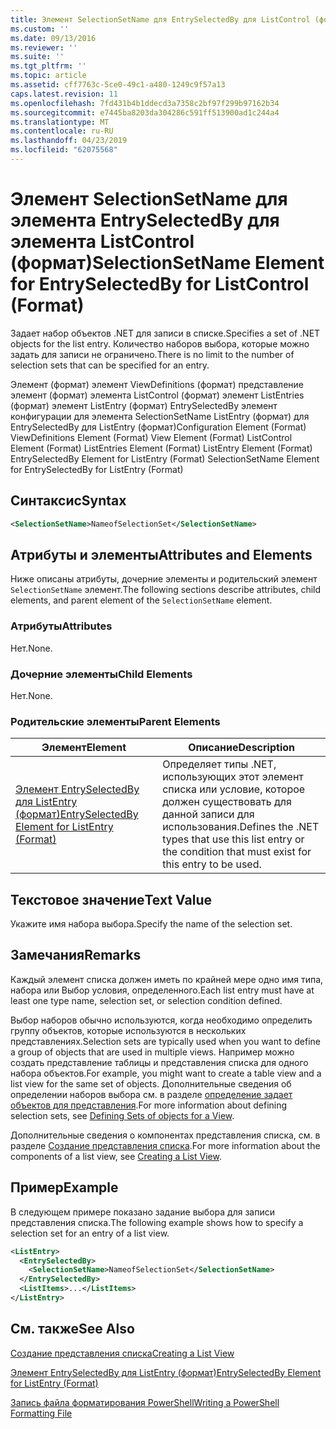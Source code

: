 ```yaml
---
title: Элемент SelectionSetName для EntrySelectedBy для ListControl (формат) | Документация Майкрософт
ms.custom: ''
ms.date: 09/13/2016
ms.reviewer: ''
ms.suite: ''
ms.tgt_pltfrm: ''
ms.topic: article
ms.assetid: cff7763c-5ce0-49c1-a480-1249c9f57a13
caps.latest.revision: 11
ms.openlocfilehash: 7fd431b4b1ddecd3a7358c2bf97f299b97162b34
ms.sourcegitcommit: e7445ba8203da304286c591ff513900ad1c244a4
ms.translationtype: MT
ms.contentlocale: ru-RU
ms.lasthandoff: 04/23/2019
ms.locfileid: "62075568"
---
```

# <a name="selectionsetname-element-for-entryselectedby-for-listcontrol-format"></a><span data-ttu-id="1ed8c-102">Элемент SelectionSetName для элемента EntrySelectedBy для элемента ListControl (формат)</span><span class="sxs-lookup"><span data-stu-id="1ed8c-102">SelectionSetName Element for EntrySelectedBy for ListControl (Format)</span></span>

<span data-ttu-id="1ed8c-103">Задает набор объектов .NET для записи в списке.</span><span class="sxs-lookup"><span data-stu-id="1ed8c-103">Specifies a set of .NET objects for the list entry.</span></span> <span data-ttu-id="1ed8c-104">Количество наборов выбора, которые можно задать для записи не ограничено.</span><span class="sxs-lookup"><span data-stu-id="1ed8c-104">There is no limit to the number of selection sets that can be specified for an entry.</span></span>

<span data-ttu-id="1ed8c-105">Элемент (формат) элемент ViewDefinitions (формат) представление элемент (формат) элемента ListControl (формат) элемент ListEntries (формат) элемент ListEntry (формат) EntrySelectedBy элемент конфигурации для элемента SelectionSetName ListEntry (формат) для EntrySelectedBy для ListEntry (формат)</span><span class="sxs-lookup"><span data-stu-id="1ed8c-105">Configuration Element (Format) ViewDefinitions Element (Format) View Element (Format) ListControl Element (Format) ListEntries Element (Format) ListEntry Element (Format) EntrySelectedBy Element for ListEntry (Format) SelectionSetName Element for EntrySelectedBy for ListEntry (Format)</span></span>

## <a name="syntax"></a><span data-ttu-id="1ed8c-106">Синтаксис</span><span class="sxs-lookup"><span data-stu-id="1ed8c-106">Syntax</span></span>

```xml
<SelectionSetName>NameofSelectionSet</SelectionSetName>
```

## <a name="attributes-and-elements"></a><span data-ttu-id="1ed8c-107">Атрибуты и элементы</span><span class="sxs-lookup"><span data-stu-id="1ed8c-107">Attributes and Elements</span></span>

<span data-ttu-id="1ed8c-108">Ниже описаны атрибуты, дочерние элементы и родительский элемент `SelectionSetName` элемент.</span><span class="sxs-lookup"><span data-stu-id="1ed8c-108">The following sections describe attributes, child elements, and parent element of the `SelectionSetName` element.</span></span>

### <a name="attributes"></a><span data-ttu-id="1ed8c-109">Атрибуты</span><span class="sxs-lookup"><span data-stu-id="1ed8c-109">Attributes</span></span>

<span data-ttu-id="1ed8c-110">Нет.</span><span class="sxs-lookup"><span data-stu-id="1ed8c-110">None.</span></span>

### <a name="child-elements"></a><span data-ttu-id="1ed8c-111">Дочерние элементы</span><span class="sxs-lookup"><span data-stu-id="1ed8c-111">Child Elements</span></span>

<span data-ttu-id="1ed8c-112">Нет.</span><span class="sxs-lookup"><span data-stu-id="1ed8c-112">None.</span></span>

### <a name="parent-elements"></a><span data-ttu-id="1ed8c-113">Родительские элементы</span><span class="sxs-lookup"><span data-stu-id="1ed8c-113">Parent Elements</span></span>

|<span data-ttu-id="1ed8c-114">Элемент</span><span class="sxs-lookup"><span data-stu-id="1ed8c-114">Element</span></span>|<span data-ttu-id="1ed8c-115">Описание</span><span class="sxs-lookup"><span data-stu-id="1ed8c-115">Description</span></span>|
|-------------|-----------------|
|[<span data-ttu-id="1ed8c-116">Элемент EntrySelectedBy для ListEntry (формат)</span><span class="sxs-lookup"><span data-stu-id="1ed8c-116">EntrySelectedBy Element for ListEntry (Format)</span></span>](./entryselectedby-element-for-listentry-for-listcontrol-format.md)|<span data-ttu-id="1ed8c-117">Определяет типы .NET, использующих этот элемент списка или условие, которое должен существовать для данной записи для использования.</span><span class="sxs-lookup"><span data-stu-id="1ed8c-117">Defines the .NET types that use this list entry or the condition that must exist for this entry to be used.</span></span>|

## <a name="text-value"></a><span data-ttu-id="1ed8c-118">Текстовое значение</span><span class="sxs-lookup"><span data-stu-id="1ed8c-118">Text Value</span></span>

<span data-ttu-id="1ed8c-119">Укажите имя набора выбора.</span><span class="sxs-lookup"><span data-stu-id="1ed8c-119">Specify the name of the selection set.</span></span>

## <a name="remarks"></a><span data-ttu-id="1ed8c-120">Замечания</span><span class="sxs-lookup"><span data-stu-id="1ed8c-120">Remarks</span></span>

<span data-ttu-id="1ed8c-121">Каждый элемент списка должен иметь по крайней мере одно имя типа, набора или Выбор условия, определенного.</span><span class="sxs-lookup"><span data-stu-id="1ed8c-121">Each list entry must have at least one type name, selection set, or selection condition defined.</span></span>

<span data-ttu-id="1ed8c-122">Выбор наборов обычно используются, когда необходимо определить группу объектов, которые используются в нескольких представлениях.</span><span class="sxs-lookup"><span data-stu-id="1ed8c-122">Selection sets are typically used when you want to define a group of objects that are used in multiple views.</span></span> <span data-ttu-id="1ed8c-123">Например можно создать представление таблицы и представления списка для одного набора объектов.</span><span class="sxs-lookup"><span data-stu-id="1ed8c-123">For example, you might want to create a table view and a list view for the same set of objects.</span></span> <span data-ttu-id="1ed8c-124">Дополнительные сведения об определении наборов выбора см. в разделе [определение задает объектов для представления](./defining-selection-sets.md).</span><span class="sxs-lookup"><span data-stu-id="1ed8c-124">For more information about defining selection sets, see [Defining Sets of objects for a View](./defining-selection-sets.md).</span></span>

<span data-ttu-id="1ed8c-125">Дополнительные сведения о компонентах представления списка, см. в разделе [Создание представления списка](./creating-a-list-view.md).</span><span class="sxs-lookup"><span data-stu-id="1ed8c-125">For more information about the components of a list view, see [Creating a List View](./creating-a-list-view.md).</span></span>

## <a name="example"></a><span data-ttu-id="1ed8c-126">Пример</span><span class="sxs-lookup"><span data-stu-id="1ed8c-126">Example</span></span>

<span data-ttu-id="1ed8c-127">В следующем примере показано задание выбора для записи представления списка.</span><span class="sxs-lookup"><span data-stu-id="1ed8c-127">The following example shows how to specify a selection set for an entry of a list view.</span></span>

```xml
<ListEntry>
  <EntrySelectedBy>
    <SelectionSetName>NameofSelectionSet</SelectionSetName>
  </EntrySelectedBy>
  <ListItems>...</ListItems>
</ListEntry>
```

## <a name="see-also"></a><span data-ttu-id="1ed8c-128">См. также</span><span class="sxs-lookup"><span data-stu-id="1ed8c-128">See Also</span></span>

[<span data-ttu-id="1ed8c-129">Создание представления списка</span><span class="sxs-lookup"><span data-stu-id="1ed8c-129">Creating a List View</span></span>](./creating-a-list-view.md)

[<span data-ttu-id="1ed8c-130">Элемент EntrySelectedBy для ListEntry (формат)</span><span class="sxs-lookup"><span data-stu-id="1ed8c-130">EntrySelectedBy Element for ListEntry (Format)</span></span>](./entryselectedby-element-for-listentry-for-listcontrol-format.md)

[<span data-ttu-id="1ed8c-131">Запись файла форматирования PowerShell</span><span class="sxs-lookup"><span data-stu-id="1ed8c-131">Writing a PowerShell Formatting File</span></span>](./writing-a-powershell-formatting-file.md)
